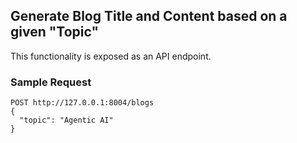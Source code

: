 ## Generate Blog Title and Content based on a given "Topic"

This functionality is exposed as an API endpoint.

### Sample Request

```
POST http://127.0.0.1:8004/blogs
{
  "topic": "Agentic AI"
}
```

